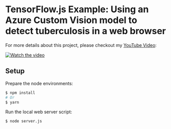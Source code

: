 # TensorFlow.js Example: Using an Azure Custom Vision model to detect tuberculosis in a web browser



For more details about this project, please checkout my [YouTube Video](https://youtu.be/WFUL_oRT3nk):

[![Watch the video](https://img.youtube.com/vi/WFUL_oRT3nk/maxresdefault.jpg)](https://youtu.be/WFUL_oRT3nk)

## Setup 

Prepare the node environments:
```sh
$ npm install
# Or
$ yarn
```

Run the local web server script:
```sh
$ node server.js
```


